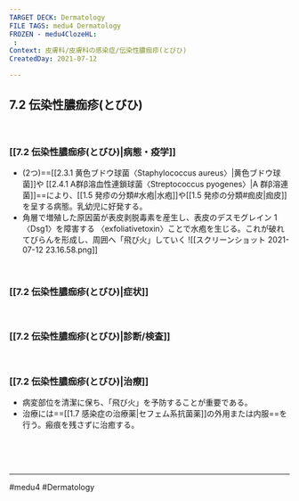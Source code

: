 ```yaml
---
TARGET DECK: Dermatology
FILE TAGS: medu4 Dermatology
FROZEN - medu4ClozeHL:
 : 
Context: 皮膚科/皮膚科の感染症/伝染性膿痂疹(とびひ)
CreatedDay: 2021-07-12

---
```


## 7.2 伝染性膿痂疹(とびひ)

<br>

### [[7.2 伝染性膿痂疹(とびひ)|病態・疫学]]
* (2つ)==[[2.3.1 黄色ブドウ球菌〈Staphylococcus aureus〉|黄色ブドウ球菌]]や [[2.4.1 A群β溶血性連鎖球菌〈Streptococcus pyogenes〉|A 群β溶連菌]]==により、[[1.5 発疹の分類#水疱|水疱]]や[[1.5 発疹の分類#痂皮|痂皮]]を呈する病態。乳幼児に好発する。
* 角層で増殖した原因菌が表皮剥脱毒素を産生し、表皮のデスモグレイン 1〈Dsg1〉を障害する 〈exfoliativetoxin〉ことで水疱を生じる。これが破れてびらんを形成し、周囲へ「飛び火」していく
![[スクリーンショット 2021-07-12 23.16.58.png]]
<!--ID: 1626163349730-->


<br>

### [[7.2 伝染性膿痂疹(とびひ)|症状]]


<br>

### [[7.2 伝染性膿痂疹(とびひ)|診断/検査]]


<br>

### [[7.2 伝染性膿痂疹(とびひ)|治療]]
* 病変部位を清潔に保ち、「飛び火」を予防することが重要である。
* 治療には==[[1.7 感染症の治療薬|セフェム系抗菌薬]]の外用または内服==を行う。瘢痕を残さずに治癒する。
 
<!--ID: 1626163349736-->


<br><br><br>

---
#medu4 #Dermatology  
